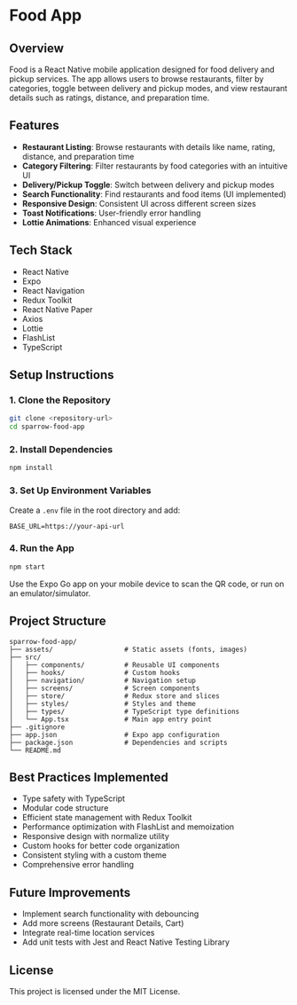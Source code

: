 # Food App

## Overview
Food is a React Native mobile application designed for food delivery and pickup services. The app allows users to browse restaurants, filter by categories, toggle between delivery and pickup modes, and view restaurant details such as ratings, distance, and preparation time.

## Features
- **Restaurant Listing**: Browse restaurants with details like name, rating, distance, and preparation time
- **Category Filtering**: Filter restaurants by food categories with an intuitive UI
- **Delivery/Pickup Toggle**: Switch between delivery and pickup modes
- **Search Functionality**: Find restaurants and food items (UI implemented)
- **Responsive Design**: Consistent UI across different screen sizes
- **Toast Notifications**: User-friendly error handling
- **Lottie Animations**: Enhanced visual experience

## Tech Stack
- React Native
- Expo
- React Navigation
- Redux Toolkit
- React Native Paper
- Axios
- Lottie
- FlashList
- TypeScript

## Setup Instructions

### 1. Clone the Repository
```bash
git clone <repository-url>
cd sparrow-food-app
```

### 2. Install Dependencies
```bash
npm install
```

### 3. Set Up Environment Variables
Create a `.env` file in the root directory and add:
```
BASE_URL=https://your-api-url
```

### 4. Run the App
```bash
npm start
```
Use the Expo Go app on your mobile device to scan the QR code, or run on an emulator/simulator.

## Project Structure
```
sparrow-food-app/
├── assets/                  # Static assets (fonts, images)
├── src/
│   ├── components/          # Reusable UI components
│   ├── hooks/               # Custom hooks
│   ├── navigation/          # Navigation setup
│   ├── screens/             # Screen components
│   ├── store/               # Redux store and slices
│   ├── styles/              # Styles and theme
│   ├── types/               # TypeScript type definitions
│   └── App.tsx              # Main app entry point
├── .gitignore
├── app.json                 # Expo app configuration
├── package.json             # Dependencies and scripts
└── README.md
```

## Best Practices Implemented
- Type safety with TypeScript
- Modular code structure
- Efficient state management with Redux Toolkit
- Performance optimization with FlashList and memoization
- Responsive design with normalize utility
- Custom hooks for better code organization
- Consistent styling with a custom theme
- Comprehensive error handling

## Future Improvements
- Implement search functionality with debouncing
- Add more screens (Restaurant Details, Cart)
- Integrate real-time location services
- Add unit tests with Jest and React Native Testing Library

## License
This project is licensed under the MIT License.
